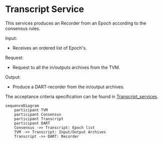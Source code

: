 # Transcript Service

This services produces an Recorder from an Epoch according to the consensus rules.

Input:
  - Receives an ordered list of Epoch's.

Request:
  - Request to all the in/outputs archives from the TVM.

Output:
  - Produce a DART-recorder from the in/output archives.

The acceptance criteria specification can be found in [Transcript_services](/bdd/tagion/testbench/services/ContractInterface_service.md).

```mermaid
sequenceDiagram
    participant TVM 
    participant Consensus 
    participant Transcript
    participant DART 
    Consensus ->> Transcript: Epoch list  
    TVM ->> Transcript: Input/Output Archives
    Transcript ->> DART: Recorder
```

